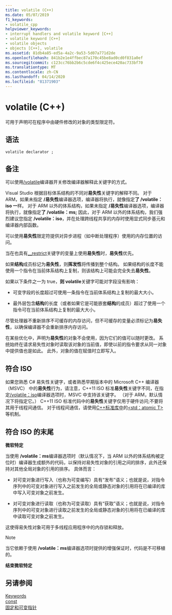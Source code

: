 ```yaml
---
title: volatile (C++)
ms.date: 05/07/2019
f1_keywords:
- volatile_cpp
helpviewer_keywords:
- interrupt handlers and volatile keyword [C++]
- volatile keyword [C++]
- volatile objects
- objects [C++], volatile
ms.assetid: 81db4a85-ed5a-4a2c-9a53-5d07a771d2de
ms.openlocfilehash: 841b2e1e4ffbec87a170c45be8ad0cd0f831a0ef
ms.sourcegitcommit: c123cc76bb2b6c5cde6f4c425ece420ac733bf70
ms.translationtype: MT
ms.contentlocale: zh-CN
ms.lasthandoff: 04/14/2020
ms.locfileid: "81371903"
---
```

# <a name="volatile-c"></a>volatile (C++)

可用于声明可在程序中由硬件修改的对象的类型限定符。

## <a name="syntax"></a>语法

```
volatile declarator ;
```

## <a name="remarks"></a>备注

可以使用[/volatile](../build/reference/volatile-volatile-keyword-interpretation.md)编译器开关修改编译器解释此关键字的方式。

Visual Studio 根据目标体系结构的不同对**易失性**关键字的解释不同。 对于 ARM，如果未指定 **/易失性**编译器选项，编译器将执行，就像指定**了 /volatile：iso 一**样。 对于 ARM 以外的体系结构，如果未指定 **/易失性**编译器选项，编译器将执行，就像指定**了 /volatile：ms;** 因此，对于 ARM 以外的体系结构，我们强烈建议您指定 **/volatile：iso**，并在处理跨线程共享的内存时使用显式同步基元和编译器内部函数。

可以使用**易失性**限定符提供对异步进程（如中断处理程序）使用的内存位置的访问。

当在也具有[__restrict](../cpp/extension-restrict.md)关键字的变量上使用**易失性**时，**易失性**优先。

如果**结构**成员标记为**易失性**，则**挥发性**将传播到整个结构。 如果结构的长度不能使用一个指令在当前体系结构上复制，则该结构上可能会完全失去**易失性**。

如果以下条件之一为 true，**则 volatile**关键字可能对字段没有影响：

- 可变字段的长度超过可使用一条指令在当前体系结构上复制的最大大小。

- 最外层包含**结构**的长度（或者如果它是可能嵌套**结构**的成员）超过了使用一个指令可在当前体系结构上复制的最大大小。

尽管处理器不重新排序不可缓存的内存访问，但不可缓存的变量必须标记为**易失性**，以确保编译器不会重新排序内存访问。

在某些优化中，声明为**易失性**的对象不会使用，因为它们的值可以随时更改。  系统始终在请求易失性对象时读取该对象的当前值，即使以前的指令要求从同一对象中提供值也是如此。  此外，对象的值在赋值时立即写入。

## <a name="iso-compliant"></a>符合 ISO

如果您熟悉 C# 易失性关键字，或者熟悉早期版本中的 Microsoft C++ 编译器 （MSVC） 中的**易失性**行为，请注意，C++11 ISO 标准**易失性**关键字不同，在指定[/volatile：iso](../build/reference/volatile-volatile-keyword-interpretation.md)编译器选项时，MSVC 中支持该关键字。 （对于 ARM，默认情况下将指定它。） C++11 ISO 标准代码中的**易失性**关键字仅用于硬件访问;不要将其用于线程间通信。 对于线程间通信，请使用[C++标准库中](../standard-library/cpp-standard-library-reference.md)的[\<std：atomic T>](../standard-library/atomic.md)等机制。

## <a name="end-of-iso-compliant"></a>符合 ISO 的末尾

**微软特定**

当使用 **/volatile：ms**编译器选项时（默认情况下，当 ARM 以外的体系结构被定位时）编译器生成额外的代码，以保持对易失性对象的引用之间的排序，此外还保持对其他全局对象的引用的排序。 具体而言：

- 对可变对象进行写入（也称为可变编写）具有“发布”语义；也就是说，对指令序列中的可变对象进行写入之前发生的全局或静态对象的引用将在已编译的库中写入可变对象之前发生。

- 对可变对象进行读取（也称为可变读取）具有“获取”语义；也就是说，对指令序列中的可变对象进行读取之前发生的全局或静态对象的引用将在已编译的库中读取可变对象之前发生。

这使得易失性对象可用于多线程应用程序中的内存锁和释放。

> [!NOTE]
> 当它依赖于使用 **/volatile：ms**编译器选项时提供的增强保证时，代码是不可移植的。

**结束微软特定**

## <a name="see-also"></a>另请参阅

[Keywords](../cpp/keywords-cpp.md)<br/>
[const](../cpp/const-cpp.md)<br/>
[固定和可变指针](../cpp/const-and-volatile-pointers.md)
